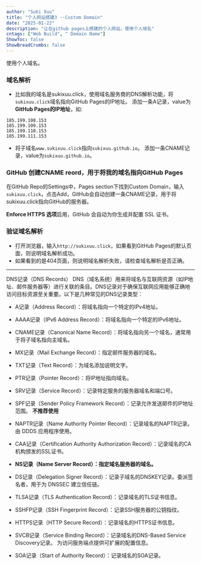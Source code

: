 ```yaml
---
author: "Suki Xuu"
title: "个人网站搭建3 --Custom Domain"
date: "2025-01-22"
description: "让在github pages上搭建的个人网站，使用个人域名"
cntags: ["Web Build", " Domain Name"]
ShowToc: false
ShowBreadCrumbs: false
---
```


使用个人域名。

<!--more-->
### 域名解析
- 比如我的域名是sukixuu.click，使用域名服务商的DNS解析功能，将`sukixuu.click`域名指向GitHub Pages的IP地址。 
添加一条A记录，value为**GitHub Pages的IP地址**，如:
```
185.199.108.153
185.199.109.153
185.199.110.153
185.199.111.153
```

- 将子域名`www.sukixuu.click`指向`sukixuu.github.io`。
添加一条CNAME记录，value为`sukixuu.github.io`。

### GitHub 创建CNAME reord，用于将我的域名指向GitHub Pages
在GitHub Repo的Settings中，Pages section下找到Custom Domain，输入`sukixuu.click`，点击Add，GitHub会自动创建一条CNAME记录，用于将sukixuu.click指向GitHub的服务器。

**Enforce HTTPS 选项**启用，GitHub 会自动为你生成并配置 SSL 证书。

### 验证域名解析
- 打开浏览器，输入`http://sukixuu.click`，如果看到GitHub Pages的默认页面，则说明域名解析成功。
- 如果看到的是404页面，则说明域名解析失败，请检查域名解析是否正确。



--- 
DNS记录（DNS Records）
DNS（域名系统）用来将域名与互联网资源（如IP地址、邮件服务器等）进行关联的条目。DNS记录对于确保互联网应用能够正确地访问目标资源至关重要。以下是几种常见的DNS记录类型：

- A记录（Address Record）：将域名指向一个特定的IPv4地址。
- AAAA记录（IPv6 Address Record）：将域名指向一个特定的IPv6地址。
- CNAME记录（Canonical Name Record）：将域名指向另一个域名，通常用于将子域名指向主域名。

- MX记录（Mail Exchange Record）：指定邮件服务器的域名。

- TXT记录（Text Record）：为域名添加说明文字。
- PTR记录（Pointer Record）：将IP地址指向域名。
- SRV记录（Service Record）：记录特定服务的服务器域名和端口号。
- SPF记录（Sender Policy Framework Record）：记录允许发送邮件的IP地址范围。  **不推荐使用**
- NAPTR记录（Name Authority Pointer Record）：记录域名的NAPTR记录。由 DDDS 应用程序使用。
- CAA记录（Certification Authority Authorization Record）：记录域名的CA机构颁发的SSL证书。

- **NS记录（Name Server Record）：指定域名服务器的域名。**
- DS记录（Delegation Signer Record）：记录子域名的DNSKEY记录。委派签名者，用于为 DNSSEC 建立信任链。

- TLSA记录（TLS Authentication Record）：记录域名的TLS证书信息。
- SSHFP记录（SSH Fingerprint Record）：记录SSH服务器的公钥指纹。
- HTTPS记录（HTTP Secure Record）：记录域名的HTTPS证书信息。
- SVCB记录（Service Binding Record）：记录域名的DNS-Based Service Discovery记录。 为访问服务端点提供可扩展的配置信息。

- SOA记录（Start of Authority Record）：记录域名的SOA记录。

